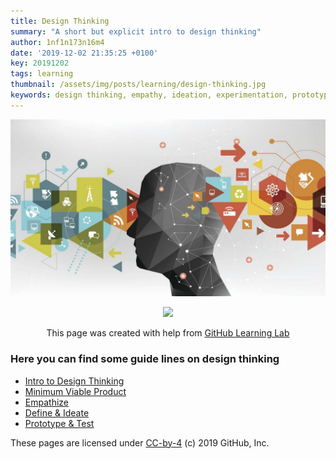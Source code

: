 ```yaml
---
title: Design Thinking
summary: "A short but explicit intro to design thinking"
author: 1nf1n173n16m4
date: '2019-12-02 21:35:25 +0100'
key: 20191202
tags: learning
thumbnail: /assets/img/posts/learning/design-thinking.jpg
keywords: design thinking, empathy, ideation, experimentation, prototype, test
---
```


<p align="center"><img src="https://raw.githubusercontent.com/infinitEnigma/infinit3/master/assets/img/posts/learning/design-thinking.jpg"></p>
<p align="center"><img width="100" src="https://lab.github.com/public/images/avatar.png"></p>

<p align="center">This page was created with help from <a href="https://lab.github.com/">GitHub Learning Lab</a></p>

### Here you can find some guide lines on design thinking
<!--more-->
- [Intro to Design Thinking](/post/2019/12/16/five-phases.html)
- [Minimum Viable Product](/post/2020/01/20/mvp.html)
- [Empathize](/post/2019/12/28/empathy.html)
- [Define & Ideate](/post/2020/01/16/define-and-ideate.html)
- [Prototype & Test](/post/2020/02/13/prototype-and-test.html)

These pages are licensed under [CC-by-4](LICENSE) (c) 2019 GitHub, Inc.
